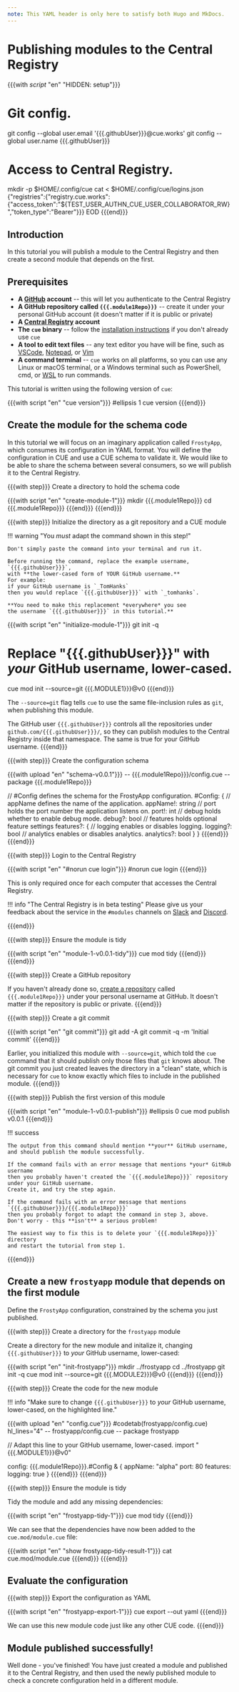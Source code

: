 ```yaml
---
note: This YAML header is only here to satisfy both Hugo and MkDocs.
---
```


# Publishing modules to the Central Registry

{{{with _script_ "en" "HIDDEN: setup"}}}
# Git config.
git config --global user.email '{{{.githubUser}}}@cue.works'
git config --global user.name {{{.githubUser}}}

# Access to Central Registry.
mkdir -p $HOME/.config/cue
cat <<EOD > $HOME/.config/cue/logins.json
{"registries":{"registry.cue.works":{"access_token":"${TEST_USER_AUTHN_CUE_USER_COLLABORATOR_RW}","token_type":"Bearer"}}}
EOD
{{{end}}}

## Introduction

In this tutorial you will publish a module to the Central Registry and then
create a second module that depends on the first.

## Prerequisites

- **A [GitHub](https://docs.github.com/en/get-started/start-your-journey/creating-an-account-on-github#signing-up-for-a-new-personal-account) account** --
  this will let you authenticate to the Central Registry
  <!-- TODO: reword as&when a GH account isn't a strict requirement -->
- **A GitHub repository called `{{{.module1Repo}}}`** --
  create it under your personal GitHub account (it doesn't matter if it is public or private)
- **A [Central Registry](https://registry.cue.works/) account**
- **The `cue` binary** --
  follow the [installation instructions](../installing-cue/index.md)
  if you don't already use `cue`
- **A tool to edit text files** --
  any text editor you have will be fine, such as
  [VSCode](https://code.visualstudio.com/),
  [Notepad](https://apps.microsoft.com/detail/9msmlrh6lzf3), or
  [Vim](https://www.vim.org/download.php)
- **A command terminal** --
  `cue` works on all platforms, so you can use any Linux or macOS terminal,
  or a Windows terminal such as PowerShell, cmd, or
  [WSL](https://learn.microsoft.com/en-us/windows/wsl/install)
  to run commands.

This tutorial is written using the following version of `cue`:

{{{with script "en" "cue version"}}}
#ellipsis 1
cue version
{{{end}}}

## Create the module for the schema code

In this tutorial we will focus on an imaginary application called `FrostyApp`,
which consumes its configuration in YAML format.
You will define the configuration in CUE and use a CUE schema to validate it.
We would like to be able to share the schema between several consumers,
so we will publish it to the Central Registry.

{{{with step}}}
Create a directory to hold the schema code

{{{with script "en" "create-module-1"}}}
mkdir {{{.module1Repo}}}
cd {{{.module1Repo}}}
{{{end}}}
{{{end}}}

{{{with step}}}
Initialize the directory as a git repository and a CUE module

!!! warning "You *must* adapt the command shown in this step!"

    Don't simply paste the command into your terminal and run it.

    Before running the command, replace the example username,
    `{{{.githubUser}}}`,
    with **the lower-cased form of YOUR GitHub username.**
    For example:
    if your GitHub username is `_TomHanks`
    then you would replace `{{{.githubUser}}}` with `_tomhanks`.

    **You need to make this replacement *everywhere* you see
    the username `{{{.githubUser}}}` in this tutorial.**

{{{with script "en" "initialize-module-1"}}}
git init -q

# Replace "{{{.githubUser}}}" with *your* GitHub username, lower-cased.
cue mod init --source=git {{{.MODULE1}}}@v0
{{{end}}}

The `--source=git` flag tells `cue` to use the same file-inclusion rules as
`git`, when publishing this module.

The GitHub user `{{{.githubUser}}}` controls all the repositories under
`github.com/{{{.githubUser}}}/`, so they can publish modules to the Central
Registry inside that namespace.  The same is true for your GitHub username.
{{{end}}}

{{{with step}}}
Create the configuration schema

{{{with upload "en" "schema-v0.0.1"}}}
-- {{{.module1Repo}}}/config.cue --
package {{{.module1Repo}}}

// #Config defines the schema for the FrostyApp configuration.
#Config: {
	// appName defines the name of the application.
	appName!: string
	// port holds the port number the application listens on.
	port!: int
	// debug holds whether to enable debug mode.
	debug?: bool
	// features holds optional feature settings
	features?: {
		// logging enables or disables logging.
		logging?: bool
		// analytics enables or disables analytics.
		analytics?: bool
	}
}
{{{end}}}
{{{end}}}

{{{with step}}}
Login to the Central Registry

{{{with script "en" "#norun cue login"}}}
#norun
cue login
{{{end}}}

This is only required once for each computer that accesses the Central Registry.

!!! info "The Central Registry is in beta testing"
    Please give us your feedback about the service in the `#modules` channels on
    [Slack](https://cuelang.org/s/slack) and [Discord](https://cuelang.org/s/discord).

{{{end}}}

{{{with step}}}
Ensure the module is tidy

{{{with script "en" "module-1-v0.0.1-tidy"}}}
cue mod tidy
{{{end}}}
{{{end}}}

{{{with step}}}
Create a GitHub repository

If you haven't already done so,
[create a repository](https://github.com/new?org=)
called `{{{.module1Repo}}}` under your personal username at GitHub.
It doesn't matter if the repository is public or private.
{{{end}}}

{{{with step}}}
Create a git commit

{{{with script "en" "git commit"}}}
git add -A
git commit -q -m 'Initial commit'
{{{end}}}

Earlier, you initialized this module with `--source=git`, which told the `cue`
command that it should publish only those files that `git` knows about. The git
commit you just created leaves the directory in a "clean" state, which is
necessary for `cue` to know exactly which files to include in the published
module.
{{{end}}}

{{{with step}}}
Publish the first version of this module

{{{with script "en" "module-1-v0.0.1-publish"}}}
#ellipsis 0
cue mod publish v0.0.1
{{{end}}}

!!! success

    The output from this command should mention **your** GitHub username,
    and should publish the module successfully.

    If the command fails with an error message that mentions *your* GitHub username
    then you probably haven't created the `{{{.module1Repo}}}` repository under your GitHub username.
    Create it, and try the step again.

    If the command fails with an error message that mentions `{{{.githubUser}}}/{{{.module1Repo}}}`
    then you probably forgot to adapt the command in step 3, above.
    Don't worry - this **isn't** a serious problem!

    The easiest way to fix this is to delete your `{{{.module1Repo}}}` directory
    and restart the tutorial from step 1.

{{{end}}}

## Create a new `frostyapp` module that depends on the first module

Define the `FrostyApp` configuration, constrained by the schema you just
published.

{{{with step}}}
Create a directory for the `frostyapp` module

Create a directory for the new module and initalize it,
changing `{{{.githubUser}}}` to *your* GitHub username, lower-cased:
<!-- Not strictly neccessary, but it might confuse if we don't point it out -->

{{{with script "en" "init-frostyapp"}}}
mkdir ../frostyapp
cd    ../frostyapp
git init -q
cue mod init --source=git {{{.MODULE2}}}@v0
{{{end}}}
{{{end}}}

{{{with step}}}
Create the code for the new module

!!! info "Make sure to change `{{{.githubUser}}}` to *your* GitHub username, lower-cased, on the highlighted line."

{{{with upload "en" "config.cue"}}}
#codetab(frostyapp/config.cue) hl_lines="4"
-- frostyapp/config.cue --
package frostyapp

// Adapt this line to your GitHub username, lower-cased.
import "{{{.MODULE1}}}@v0"

config: {{{.module1Repo}}}.#Config & {
	appName: "alpha"
	port:    80
	features: logging: true
}
{{{end}}}
{{{end}}}

{{{with step}}}
Ensure the module is tidy

Tidy the module and add any missing dependencies:

{{{with script "en" "frostyapp-tidy-1"}}}
cue mod tidy
{{{end}}}

We can see that the dependencies have now been added to the
`cue.mod/module.cue` file:

{{{with script "en" "show frostyapp-tidy-result-1"}}}
cat cue.mod/module.cue
{{{end}}}
{{{end}}}

## Evaluate the configuration

{{{with step}}}
Export the configuration as YAML

{{{with script "en" "frostyapp-export-1"}}}
cue export --out yaml
{{{end}}}

We can use this new module code just like any other CUE code.
{{{end}}}

## Module published successfully!

Well done - you've finished!
You have just created a module and published it to the Central
Registry, and then used the newly published module to check a concrete
configuration held in a different module.
